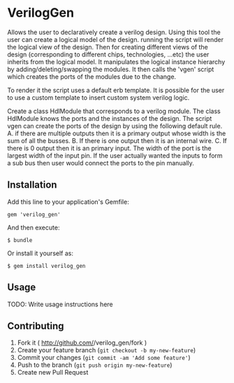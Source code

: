 # VerilogGen

Allows the user to declaratively create a verilog design. Using this tool
the user can create a logical model of the design. running the script will
render the logical view of the design. 
Then for creating different views of the design (corresponding to different
chips, technologies, ...etc) the user inherits from the logical model. It 
manipulates the logical instance hierarchy by adding/deleting/swapping the 
modules. It then calls the 'vgen' script which creates the ports of the 
modules due to the change.

To render it the script uses a default erb template. It is possible for the
user to use a custom template to insert custom system verilog logic.

Create a class HdlModule that corresponds to a verilog module. The class
HdlModule knows the ports and the instances of the design. The script vgen
can create the ports of the design by using the following  default rule.
A. if there are multiple outputs then it is a primary output whose width
   is the sum of all the busses.
B. If there is one output then it is an internal wire.
C. If there is 0 output then it is an primary input. The width of the port
   is the largest width of the input pin.
   If the user actually wanted the inputs to form a sub bus then user
   would connect the ports to the pin manually.

## Installation

Add this line to your application's Gemfile:

    gem 'verilog_gen'

And then execute:

    $ bundle

Or install it yourself as:

    $ gem install verilog_gen

## Usage

TODO: Write usage instructions here

## Contributing

1. Fork it ( http://github.com/<my-github-username>/verilog_gen/fork )
2. Create your feature branch (`git checkout -b my-new-feature`)
3. Commit your changes (`git commit -am 'Add some feature'`)
4. Push to the branch (`git push origin my-new-feature`)
5. Create new Pull Request
